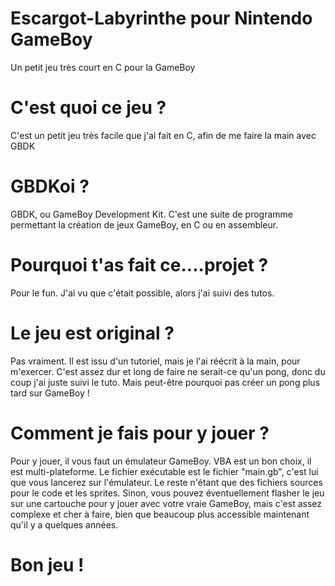 # Escargot-Labyrinthe pour Nintendo GameBoy
Un petit jeu très court en C pour la GameBoy

# C'est quoi ce jeu ?
C'est un petit jeu très facile que j'ai fait en C, afin de me faire la main avec GBDK

# GBDKoi ?
GBDK, ou GameBoy Development Kit. C'est une suite de programme permettant la création de jeux GameBoy, en C ou en assembleur.

# Pourquoi t'as fait ce....projet ?
Pour le fun. J'ai vu que c'était possible, alors j'ai suivi des tutos. 

# Le jeu est original ?
Pas vraiment. Il est issu d'un tutoriel, mais je l'ai réécrit à la main, pour m'exercer. C'est assez dur et long de faire ne serait-ce qu'un pong, donc du coup j'ai juste suivi le tuto. Mais peut-être pourquoi pas créer un pong plus tard sur GameBoy !

# Comment je fais pour y jouer ?
Pour y jouer, il vous faut un émulateur GameBoy. VBA est un bon choix, il est multi-plateforme. Le fichier exécutable est le fichier "main.gb", c'est lui que vous lancerez sur l'émulateur. Le reste n'étant que des fichiers sources pour le code et les sprites.
Sinon, vous pouvez éventuellement flasher le jeu sur une cartouche pour y jouer avec votre vraie GameBoy, mais c'est assez complexe et cher à faire, bien que beaucoup plus accessible maintenant qu'il y a quelques années.

# Bon jeu !
